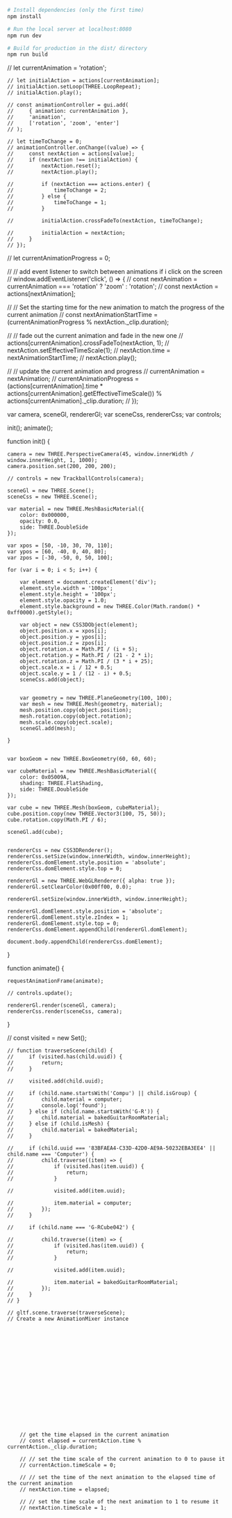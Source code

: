 ```bash
# Install dependencies (only the first time)
npm install

# Run the local server at localhost:8080
npm run dev

# Build for production in the dist/ directory
npm run build
```

// let currentAnimation = 'rotation';

    // let initialAction = actions[currentAnimation];
    // initialAction.setLoop(THREE.LoopRepeat);
    // initialAction.play();

    // const animationController = gui.add(
    //     { animation: currentAnimation },
    //     'animation',
    //     ['rotation', 'zoom', 'enter']
    // );

    // let timeToChange = 0;
    // animationController.onChange((value) => {
    //     const nextAction = actions[value];
    //     if (nextAction !== initialAction) {
    //         nextAction.reset();
    //         nextAction.play();

    //         if (nextAction === actions.enter) {
    //             timeToChange = 2;
    //         } else {
    //             timeToChange = 1;
    //         }

    //         initialAction.crossFadeTo(nextAction, timeToChange);

    //         initialAction = nextAction;
    //     }
    // });

// let currentAnimationProgress = 0;

// // add event listener to switch between animations if i click on the screen
// window.addEventListener('click', () => {
// const nextAnimation = currentAnimation === 'rotation' ? 'zoom' : 'rotation';
// const nextAction = actions[nextAnimation];

// // Set the starting time for the new animation to match the progress of the current animation
// const nextAnimationStartTime = (currentAnimationProgress % nextAction.\_clip.duration);

// // fade out the current animation and fade in the new one
// actions[currentAnimation].crossFadeTo(nextAction, 1);
// nextAction.setEffectiveTimeScale(1);
// nextAction.time = nextAnimationStartTime;
// nextAction.play();

// // update the current animation and progress
// currentAnimation = nextAnimation;
// currentAnimationProgress = (actions[currentAnimation].time \* actions[currentAnimation].getEffectiveTimeScale()) % actions[currentAnimation].\_clip.duration;
// });

var camera, sceneGl, rendererGl;
var sceneCss, rendererCss;
var controls;

init();
animate();

function init() {

    camera = new THREE.PerspectiveCamera(45, window.innerWidth / window.innerHeight, 1, 1000);
    camera.position.set(200, 200, 200);

    // controls = new TrackballControls(camera);

    sceneGl = new THREE.Scene();
    sceneCss = new THREE.Scene();

    var material = new THREE.MeshBasicMaterial({
        color: 0x000000,
        opacity: 0.0,
        side: THREE.DoubleSide
    });

    var xpos = [50, -10, 30, 70, 110];
    var ypos = [60, -40, 0, 40, 80];
    var zpos = [-30, -50, 0, 50, 100];

    for (var i = 0; i < 5; i++) {

        var element = document.createElement('div');
        element.style.width = '100px';
        element.style.height = '100px';
        element.style.opacity = 1.0;
        element.style.background = new THREE.Color(Math.random() * 0xff0000).getStyle();

        var object = new CSS3DObject(element);
        object.position.x = xpos[i];
        object.position.y = ypos[i];
        object.position.z = zpos[i];
        object.rotation.x = Math.PI / (i + 5);
        object.rotation.y = Math.PI / (21 - 2 * i);
        object.rotation.z = Math.PI / (3 * i + 25);
        object.scale.x = i / 12 + 0.5;
        object.scale.y = 1 / (12 - i) + 0.5;
        sceneCss.add(object);


        var geometry = new THREE.PlaneGeometry(100, 100);
        var mesh = new THREE.Mesh(geometry, material);
        mesh.position.copy(object.position);
        mesh.rotation.copy(object.rotation);
        mesh.scale.copy(object.scale);
        sceneGl.add(mesh);

    }


    var boxGeom = new THREE.BoxGeometry(60, 60, 60);

    var cubeMaterial = new THREE.MeshBasicMaterial({
        color: 0x05009A,
        shading: THREE.FlatShading,
        side: THREE.DoubleSide
    });

    var cube = new THREE.Mesh(boxGeom, cubeMaterial);
    cube.position.copy(new THREE.Vector3(100, 75, 50));
    cube.rotation.copy(Math.PI / 6);

    sceneGl.add(cube);


    rendererCss = new CSS3DRenderer();
    rendererCss.setSize(window.innerWidth, window.innerHeight);
    rendererCss.domElement.style.position = 'absolute';
    rendererCss.domElement.style.top = 0;

    rendererGl = new THREE.WebGLRenderer({ alpha: true });
    rendererGl.setClearColor(0x00ff00, 0.0);

    rendererGl.setSize(window.innerWidth, window.innerHeight);

    rendererGl.domElement.style.position = 'absolute';
    rendererGl.domElement.style.zIndex = 1;
    rendererGl.domElement.style.top = 0;
    rendererCss.domElement.appendChild(rendererGl.domElement);

    document.body.appendChild(rendererCss.domElement);

}

function animate() {

    requestAnimationFrame(animate);

    // controls.update();

    rendererGl.render(sceneGl, camera);
    rendererCss.render(sceneCss, camera);

}

// const visited = new Set();

    // function traverseScene(child) {
    //     if (visited.has(child.uuid)) {
    //         return;
    //     }

    //     visited.add(child.uuid);

    //     if (child.name.startsWith('Compu') || child.isGroup) {
    //         child.material = computer;
    //         console.log('found');
    //     } else if (child.name.startsWith('G-R')) {
    //         child.material = bakedGuitarRoomMaterial;
    //     } else if (child.isMesh) {
    //         child.material = bakedMaterial;
    //     }

    //     if (child.uuid === '83BFAEA4-C33D-42D0-AE9A-50232EBA3EE4' || child.name === 'Computer') {
    //         child.traverse((item) => {
    //             if (visited.has(item.uuid)) {
    //                 return;
    //             }

    //             visited.add(item.uuid);

    //             item.material = computer;
    //         });
    //     }

    //     if (child.name === 'G-RCube042') {

    //         child.traverse((item) => {
    //             if (visited.has(item.uuid)) {
    //                 return;
    //             }

    //             visited.add(item.uuid);

    //             item.material = bakedGuitarRoomMaterial;
    //         });
    //     }
    // }

    // gltf.scene.traverse(traverseScene);
    // Create a new AnimationMixer instance


















        // get the time elapsed in the current animation
        // const elapsed = currentAction.time % currentAction._clip.duration;

        // // set the time scale of the current animation to 0 to pause it
        // currentAction.timeScale = 0;

        // // set the time of the next animation to the elapsed time of the current animation
        // nextAction.time = elapsed;

        // // set the time scale of the next animation to 1 to resume it
        // nextAction.timeScale = 1;
